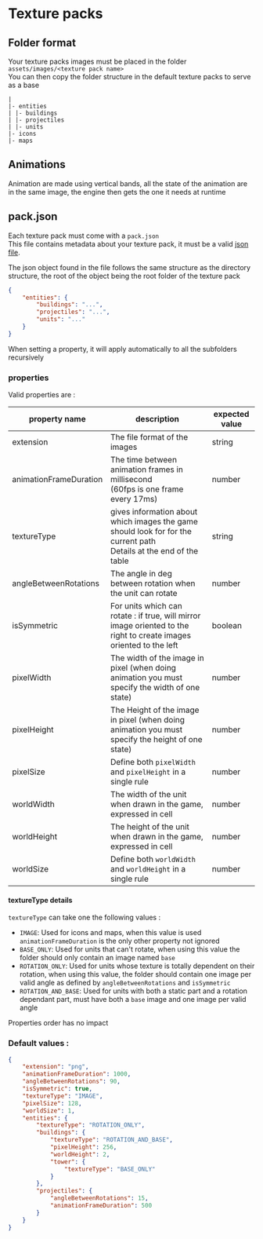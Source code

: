 # Texture packs

## Folder format
Your texture packs images must be placed in the folder `assets/images/<texture pack name>` \
You can then copy the folder structure in the default texture packs to serve as a base


```
|
|- entities
| |- buildings
| |- projectiles
| |- units
|- icons
|- maps 
```

## Animations
Animation are made using vertical bands, all the state of the animation are in the same image, the engine then gets the one it needs at runtime 

## pack.json
Each texture pack must come with a `pack.json` \
This file contains metadata about your texture pack, it must be a valid [json file](https://fr.wikipedia.org/wiki/JavaScript_Object_Notation).

The json object found in the file follows the same structure as the directory structure, the root of the object being the root folder of the texture pack
```json
{
	"entities": {
		"buildings": "...",
		"projectiles": "...",
        "units": "..."
	}
}
```
When setting a property, it will apply automatically to all the subfolders recursively

### properties
Valid properties are :

| property name          | description                                                                                                            | expected value |
|------------------------|------------------------------------------------------------------------------------------------------------------------|----------------|
| extension              | The file format of the images                                                                                          | string         |
| animationFrameDuration | The time between animation frames in millisecond<br/>(60fps is one frame every 17ms)                                   | number         |
| textureType            | gives information about which images the game should look for for the current path<br/>Details at the end of the table | string         |
| angleBetweenRotations  | The angle in deg between rotation when the unit can rotate                                                             | number         |
| isSymmetric            | For units which can rotate : if true, will mirror image oriented to the right to create images oriented to the left    | boolean        |
| pixelWidth             | The width of the image in pixel (when doing animation you must specify the width of one state)                         | number         |
| pixelHeight            | The Height of the image in pixel (when doing animation you must specify the height of one state)                       | number         |
| pixelSize              | Define both `pixelWidth` and `pixelHeight` in a single rule                                                            | number         |
| worldWidth             | The width of the unit when drawn in the game, expressed in cell                                                        | number         |
| worldHeight            | The height of the unit when drawn in the game, expressed in cell                                                       | number         |
| worldSize              | Define both `worldWidth` and `worldHeight` in a single rule                                                            | number         |   

#### textureType details
`textureType` can take one the following values :
- `IMAGE`: Used for icons and maps, when this value is used `animationFrameDuration` is the only other property not ignored
- `BASE_ONLY`: Used for units that can't rotate, when using this value the folder should only contain an image named `base`
- `ROTATION_ONLY`: Used for units whose texture is totally dependent on their rotation, when using this value, the folder should contain one image per valid angle as defined by `angleBetweenRotations` and `isSymmetric`
- `ROTATION_AND_BASE`: Used for units with both a static part and a rotation dependant part, must have both a `base` image and one image per valid angle

Properties order has no impact

### Default values :
```json
{
    "extension": "png",
    "animationFrameDuration": 1000,
    "angleBetweenRotations": 90,
    "isSymmetric": true,
    "textureType": "IMAGE",
    "pixelSize": 128,
    "worldSize": 1,
    "entities": {
        "textureType": "ROTATION_ONLY",
        "buildings": {
            "textureType": "ROTATION_AND_BASE",
            "pixelHeight": 256,
            "worldHeight": 2,
            "tower": { 
                "textureType": "BASE_ONLY"
            }
        },
        "projectiles": {
            "angleBetweenRotations": 15,
            "animationFrameDuration": 500
        }
    }
}
```
